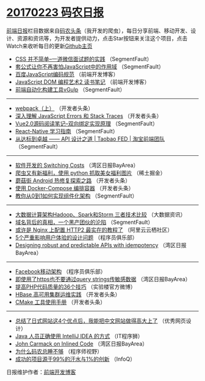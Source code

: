 # [20170223 码农日报](http://hao.caibaojian.com/date/2017/02/23)

[前端日报](http://caibaojian.com/c/news)栏目数据来自[码农头条](http://hao.caibaojian.com/)（我开发的爬虫），每日分享前端、移动开发、设计、资源和资讯等，为开发者提供动力，点击Star按钮来关注这个项目，点击Watch来收听每日的更新[Github主页](https://github.com/kujian/frontendDaily)
* [CSS 并不简单&#8211;一道微信面试题的实践](http://hao.caibaojian.com/27358.html) （SegmentFault）
* [套公式让你不再害怕JavaScript中的作用域](http://hao.caibaojian.com/27391.html) （SegmentFault）
* [百度JavaScript编码规范](http://hao.caibaojian.com/27375.html) （前端开发博客）
* [JavaScript DOM 编程艺术2 读书笔记](http://hao.caibaojian.com/27374.html) （前端开发博客）
* [前端自动化构建工具vGulp](http://hao.caibaojian.com/27390.html) （SegmentFault）

***
* [webpack（上）](http://hao.caibaojian.com/27342.html) （开发者头条）
* [深入理解 JavaScript Errors 和 Stack Traces](http://hao.caibaojian.com/27396.html) （开发者头条）
* [Vue2.0源码阅读笔记&#8211;双向绑定实现原理](http://hao.caibaojian.com/27363.html) （SegmentFault）
* [React-Native 学习指南](http://hao.caibaojian.com/27362.html) （SegmentFault）
* [从达标到卓越 —— API 设计之道 | Taobao FED | 淘宝前端团队](http://hao.caibaojian.com/27359.html) （SegmentFault）

***
* [软件开发的 Switching Costs](http://hao.caibaojian.com/27311.html) （湾区日报BayArea）
* [爬虫又有新福利，使用 python 抓取美女福利图片](http://hao.caibaojian.com/27383.html) （稀土掘金）
* [蘑菇街 Android 热修复探索之路](http://hao.caibaojian.com/27395.html) （开发者头条）
* [使用 Docker-Compose 编排容器](http://hao.caibaojian.com/27398.html) （开发者头条）
* [教你从0到1如何实现组件化架构](http://hao.caibaojian.com/27357.html) （SegmentFault）

***
* [大数据计算架构Hadoop、Spark和Storm 三者技术比较](http://hao.caibaojian.com/27370.html) （大数据资讯）
* [域名背后的真相，一个黑产团伙的沦陷](http://hao.caibaojian.com/27360.html) （SegmentFault）
* [或许是 Nginx 上配置 HTTP2 最实在的教程了](http://hao.caibaojian.com/27323.html) （阿里云云栖社区）
* [5个严重影响用户体验的设计问题](http://hao.caibaojian.com/27335.html) （程序员俱乐部）
* [Designing robust and predictable APIs with idempotency](http://hao.caibaojian.com/27317.html) （湾区日报BayArea）

***
* [Facebook移动架构](http://hao.caibaojian.com/27336.html) （程序员俱乐部）
* [即使用了https也不要通过query strings传敏感数据](http://hao.caibaojian.com/27318.html) （湾区日报BayArea）
* [提高PHP代码质量的36个技巧](http://hao.caibaojian.com/27368.html) （实验楼官方微博）
* [HBase 高可用集群运维实践](http://hao.caibaojian.com/27338.html) （开发者头条）
* [CMake 工具使用手册](http://hao.caibaojian.com/27339.html) （开发者头条）

***
* [总结了日式网站这4个优点后，我能把中文网站做得高大上了](http://hao.caibaojian.com/27381.html) （优秀网页设计）
* [Java 人员正确使用 IntelliJ IDEA 的方式](http://hao.caibaojian.com/27373.html) （IT程序狮）
* [John Carmack on Inlined Code](http://hao.caibaojian.com/27314.html) （湾区日报BayArea）
* [为什么码农总睡不够](http://hao.caibaojian.com/27364.html) （程序师视野）
* [成功的项目源于99%的汗水与1%的创新](http://hao.caibaojian.com/27303.html) （InfoQ）

日报维护作者：[前端开发博客](http://caibaojian.com/) 